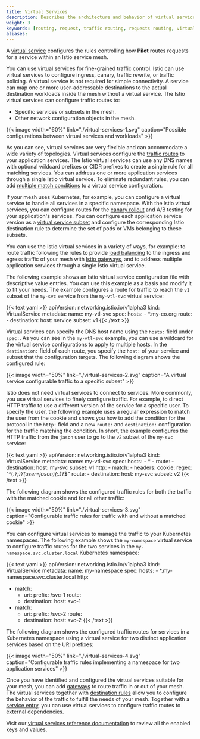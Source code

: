 ```yaml
---
title: Virtual Services
description: Describes the architecture and behavior of virtual services and provides configuration examples.
weight: 3
keywords: [routing, request, traffic routing, requests routing, virtual service, subset, routing rules]
aliases:
---
```


A [virtual service](/docs/reference/config/istio.networking.v1alpha3/#VirtualService)
configures the rules controlling how **Pilot** routes requests for a service
within an Istio service mesh.

You can use virtual services for fine-grained traffic control. Istio can use
virtual services to configure ingress, canary, traffic rewrite, or traffic
policing. A virtual service is not required for simple connectivity. A service
can map one or more user-addressable destinations to the actual destination
workloads inside the mesh without a virtual service. The Istio virtual services
can configure traffic routes to:

-  Specific services or subsets in the mesh.
-  Other network configuration objects in the mesh.

{{< image width="60%"
    link="./virtual-services-1.svg"
    caption="Possible configurations between virtual services and workloads"
    >}}

As you can see, virtual services are very flexible and can accommodate a wide
variety of topologies. Virtual services configure the [traffic routes](../traffic-routing)
to your application services. The Istio virtual services can use any DNS names
with optional wildcard prefixes or CIDR prefixes to create a single rule for
all matching services. You can address one or more application services through
a single Istio virtual service. To eliminate redundant rules, you can add
[multiple match conditions](../routing-rules/#multi-condition) to a virtual
service configuration.

If your mesh uses Kubernetes, for example, you can configure a virtual service
to handle all services in a specific namespace. With the Istio virtual
services, you can configure routes for the [canary rollout](../traffic-routing/#canary)
and A/B testing for your application's services. You can configure each
application service version as a [virtual service subset](../traffic-routing)
and configure the corresponding Istio destination rule to determine the set of
pods or VMs belonging to these subsets.

You can use the Istio virtual services in a variety of ways, for example: to
route traffic following the rules to provide [load balancing](../load-balancing)
to the ingress and egress traffic of your mesh with [Istio gateways](../gateways),
and to address multiple application services through a single Istio virtual
service.

The following example shows an Istio virtual service configuration file with
descriptive value entries. You can use this example as a basis and modify it to
fit your needs. The example configures a route for traffic to reach
the `v1` subset of the `my-svc` service from the `my-vtl-svc` virtual service:

{{< text yaml >}}
apiVersion: networking.istio.io/v1alpha3
kind: VirtualService
metadata:
  name: my-vtl-svc
spec:
  hosts:
    - *.my-co.org
      route:
      - destination:
        host: service
        subset: v1
{{< /text >}}

Virtual services can specify the DNS host name using the `hosts:` field under
`spec:`. As you can see in the `my-vtl-svc` example, you can use a wildcard for
the virtual service configurations to apply to multiple hosts. In the
`destination:` field of each route, you specify the `host:` of your service and
subset that the configuration targets. The following diagram shows the
configured rule:

{{< image width="50%"
    link="./virtual-services-2.svg"
    caption="A virtual service configurable traffic to a specific subset"
    >}}

Istio does not need virtual services to connect to services. More commonly, you
use virtual services to finely configure traffic. For example, to direct HTTP
traffic to use a different version of the service for a specific user. To
specify the user, the following example uses a regular expression to match the
user from the cookie and shows you how to add the condition for the protocol in
the `http:` field and a new `route:` and `destination:` configuration for the
traffic matching the condition. In short, the example configures the HTTP
traffic from the `jason` user to go to the `v2` subset of the `my-svc` service:

{{< text yaml >}}
apiVersion: networking.istio.io/v1alpha3
kind: VirtualService
metadata:
  name: my-vtl-svc
spec:
  hosts:
    - *
    - route:
      - destination:
        host: my-svc
        subset: v1
  http:
    - match:
      - headers:
          cookie:
            regex: "^(.*?;)?(user=jason)(;.*)?$"
    route:
      - destination:
        host: my-svc
        subset: v2
{{< /text >}}

The following diagram shows the configured traffic rules for both the traffic
with the matched cookie and for all other traffic:

{{< image width="50%"
    link="./virtual-services-3.svg"
    caption="Configurable traffic rules for traffic with and without a matched cookie"
    >}}

You can configure virtual services to manage the traffic to your Kubernetes
namespaces. The following example shows the `my-namespace` virtual service to
configure traffic routes for the two services in the
`my-namespace.svc.cluster.local` Kubernetes namespace:

{{< text yaml >}}
apiVersion: networking.istio.io/v1alpha3
kind: VirtualService
metadata:
  name: my-namespace
spec:
  hosts:
    - *.my-namespace.svc.cluster.local
  http:
  - match:
    - uri:
        prefix: /svc-1
    route:
    - destination:
        host: svc-1
  - match:
    - uri:
        prefix: /svc-2
    route:
    - destination:
        host: svc-2
{{< /text >}}

The following diagram shows the configured traffic routes for services in a
Kubernetes namespace using a virtual service for two distinct application
services based on the URI prefixes:

{{< image width="50%"
    link="./virtual-services-4.svg"
    caption="Configurable traffic rules implementing a namespace for two  application services"
    >}}

Once you have identified and configured the virtual services suitable for your
mesh, you can add [gateways](../gateways) to route traffic in or out of your
mesh. The virtual services together with [destination rules](../destination-rules)
allow you to configure the behavior of the traffic to fulfill the needs of your
mesh. Together with a [service entry](../service-entries), you can use virtual
services to configure traffic routes to external dependencies.

Visit our [virtual services reference documentation](/docs/reference/config/istio.networking.v1alpha3/#VirtualService)
to review all the enabled keys and values.
